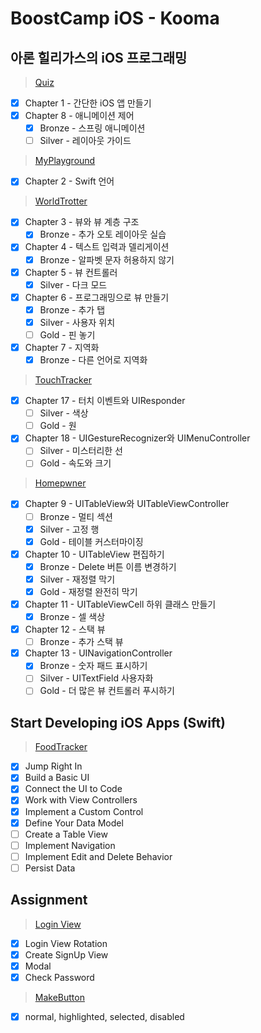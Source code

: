 # BoostCamp iOS - Kooma

## 아론 힐리가스의 iOS 프로그래밍
> [Quiz](https://github.com/leejun6694/BoostCamp_iOS_kooma/tree/master/Aaron%20Hillegass/Quiz)
- [x] Chapter 1 - 간단한 iOS 앱 만들기
- [x] Chapter 8 - 애니메이션 제어
  - [x] Bronze - 스프링 애니메이션
  - [ ] Silver - 레이아웃 가이드
> [MyPlayground](https://github.com/leejun6694/BoostCamp_iOS_kooma/tree/master/Aaron%20Hillegass/MyPlayground.playground)
- [x] Chapter 2 - Swift 언어
> [WorldTrotter](https://github.com/leejun6694/BoostCamp_iOS_kooma/tree/master/Aaron%20Hillegass/WorldTrotter)
- [x] Chapter 3 - 뷰와 뷰 계층 구조
  - [x] Bronze - 추가 오토 레이아웃 실습
- [x] Chapter 4 - 텍스트 입력과 델리게이션
  - [x] Bronze - 알파벳 문자 허용하지 않기
- [x] Chapter 5 - 뷰 컨트롤러
  - [x] Silver - 다크 모드
- [x] Chapter 6 - 프로그래밍으로 뷰 만들기
  - [x] Bronze - 추가 탭
  - [x] Silver - 사용자 위치
  - [ ] Gold - 핀 놓기
- [x] Chapter 7 - 지역화
  - [x] Bronze - 다른 언어로 지역화
> [TouchTracker](https://github.com/leejun6694/BoostCamp_iOS_kooma/tree/master/Aaron%20Hillegass/TouchTracker)
- [x] Chapter 17 - 터치 이벤트와 UIResponder
  - [ ] Silver - 색상
  - [ ] Gold - 원
- [x] Chapter 18 - UIGestureRecognizer와 UIMenuController
  - [ ] Silver - 미스터리한 선
  - [ ] Gold - 속도와 크기
> [Homepwner](https://github.com/leejun6694/BoostCamp_iOS_kooma/tree/master/Aaron%20Hillegass/Homepwner)
- [x] Chapter 9 - UITableView와 UITableViewController
  - [ ] Bronze - 멀티 섹션
  - [x] Silver - 고정 행
  - [x] Gold - 테이블 커스터마이징
- [x] Chapter 10 - UITableView 편집하기
  - [x] Bronze - Delete 버튼 이름 변경하기
  - [x] Silver - 재정렬 막기
  - [x] Gold - 재정렬 완전히 막기
- [x] Chapter 11 - UITableViewCell 하위 클래스 만들기
  - [x] Bronze - 셀 색상
- [x] Chapter 12 - 스택 뷰
  - [ ] Bronze - 추가 스택 뷰
- [x] Chapter 13 - UINavigationController
  - [x] Bronze - 숫자 패드 표시하기
  - [ ] Silver - UITextField 사용자화
  - [ ] Gold - 더 많은 뷰 컨트롤러 푸시하기

## Start Developing iOS Apps (Swift)
> [FoodTracker](https://github.com/leejun6694/BoostCamp_iOS_kooma/tree/master/FoodTracker)
- [x] Jump Right In
- [x] Build a Basic UI
- [x] Connect the UI to Code
- [x] Work with View Controllers
- [x] Implement a Custom Control
- [x] Define Your Data Model
- [ ] Create a Table View
- [ ] Implement Navigation
- [ ] Implement Edit and Delete Behavior
- [ ] Persist Data

## Assignment
> [Login View](https://github.com/leejun6694/BoostCamp_iOS_kooma/tree/master/week2/LoginView)
  - [x] Login View Rotation
  - [x] Create SignUp View
  - [x] Modal
  - [x] Check Password
> [MakeButton](https://github.com/leejun6694/BoostCamp_iOS_kooma/tree/master/week3/MakeButton)
  - [x] normal, highlighted, selected, disabled
